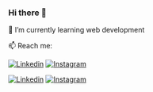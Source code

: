 ### Hi there 👋

🌱 I’m currently learning web development

📫 Reach me:

[![Linkedin](https://img.icons8.com/ios-filled/48/000000/linkedin.png)](https://www.linkedin.com/in/beatrizadm/)
[![Instagram](https://img.icons8.com/material-outlined/48/000000/instagram-new.png)](https://www.instagram.com/beatrizadm/)


[![Linkedin](https://img.icons8.com/color/48/000000/linkedin.png)](https://www.linkedin.com/in/beatrizadm/)
[![Instagram](https://img.icons8.com/fluent/48/000000/instagram-new.png)](https://www.instagram.com/beatrizadm/)


<!--
**beatrizadm/beatrizadm** is a ✨ _special_ ✨ repository because its `README.md` (this file) appears on your GitHub profile.

Here are some ideas to get you started:

- 🔭 I’m currently working on ...
- 🌱 I’m currently learning ...
- 👯 I’m looking to collaborate on ...
- 🤔 I’m looking for help with ...
- 💬 Ask me about ...
- 📫 How to reach me: ...
- 😄 Pronouns: ...
- ⚡ Fun fact: ...
-->
